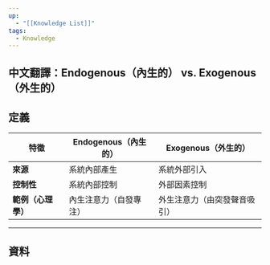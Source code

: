 ```yaml
---
up:
  - "[[Knowledge List]]"
tags:
  - Knowledge
---
```

## 中文翻譯：Endogenous（內生的） vs. Exogenous（外生的）
## 定義
| 特徵          | Endogenous（內生的） | Exogenous（外生的） |
| ----------- | --------------- | -------------- |
| **來源**      | 系統內部產生          | 系統外部引入         |
| **控制性**     | 系統內部控制          | 外部因素控制         |
| **範例（心理學）** | 內生注意力（自發專注）     | 外生注意力（由突發聲音吸引） |

---
## 資料
